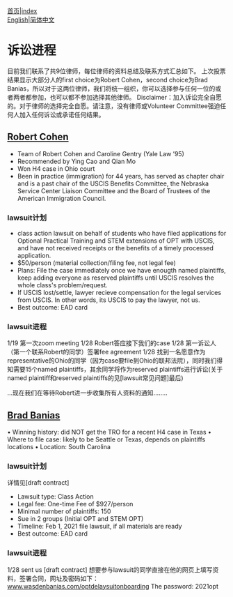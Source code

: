 [首页](https://ion2014.github.io/OPTActionLogs/index_ch)|[index](https://ion2014.github.io/OPTActionLogs)<br/>
[English](https://ion2014.github.io/OPTActionLogs/lawsuit_en)|[简体中文](https://ion2014.github.io/OPTActionLogs/lawsuit_ch)

# 诉讼进程
目前我们联系了共9位律师，每位律师的资料总结及联系方式汇总如下。
上次投票结果显示大部分人的first choice为Robert Cohen，second choice为Brad Banias，所以对于这两位律师，我们将统一组织，你可以选择参与任何一位的或者两者都参加，也可以都不参加选择其他律师。
Disclaimer：加入诉讼完全自愿的。对于律师的选择完全自愿。请注意，没有律师或Volunteer Committee强迫任何人加入任何诉讼或承诺任何结果。

## [Robert Cohen](https://www.porterwright.com/robert-h-cohen/)
- Team of Robert Cohen and Caroline Gentry (Yale Law ’95)
- Recommended by Ying Cao and Qian Mo
- Won H4 case in Ohio court
- Been in practice (immigration) for 44 years, has served as chapter chair and is a past chair of the USCIS Benefits Committee, the Nebraska Service Center Liaison Committee and the Board of Trustees of the American Immigration Council.

### lawsuit计划
- class action lawsuit on behalf of students who have filed applications for Optional Practical Training and STEM extensions of OPT with USCIS, and have not received receipts or the
 benefits of a timely processed application.
- $50/person (material collection/filing fee, not legal fee)
- Plans: File the case immediately once we have enougth named plaintiffs, keep adding everyone as reserved plaintiffs until USCIS resolves the whole class's problem/request.
- If USCIS lost/settle, lawyer recieve compensation for the legal services from USCIS. In other words, its USCIS to pay the lawyer, not us.
- Best outcome: EAD card

### lawsuit进程
1/19 第一次zoom meeting
1/28 Robert答应接下我们的case
1/28 第一诉讼人（第一个联系Robert的同学）签署fee agreement
1/28 找到一名愿意作为representative的Ohio的同学（因为case要file到Ohio的联邦法院），同时我们得知需要15个named plaintiffs，其余同学将作为reserved plaintiffs进行诉讼(关于named plaintiff和reserved plaintiffs的见[lawsuit常见问题]最后)

...现在我们在等待Robert进一步收集所有人资料的通知........


## [Brad Banias](https://www.wasdenbanias.com/about1)
• Winning history: did NOT get the TRO for a recent H4 case in Texas
• Where to file case: likely to be Seattle or Texas, depends on plaintiffs locations
• Location: South Carolina


### lawsuit计划
详情见[draft contract]
- Lawsuit type: Class Action
- Legal fee: One-time Fee of $927/person
- Minimal number of plaintiffs: 150
- Sue in 2 groups (Initial OPT and STEM OPT)
- Timeline: Feb 1, 2021 file lawsuit, if all materials are ready
- Best outcome: EAD card


### lawsuit进程
1/28 sent us [draft contract]
想要参与lawsuit的同学直接在他的网页上填写资料，签署合同，网址及密码如下：
www.wasdenbanias.com/optdelaysuitonboarding
The password: 2021opt


